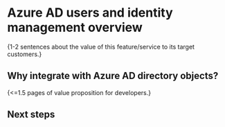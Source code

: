 # Azure AD users and identity management overview

{1-2 sentences about the value of this feature/service to its target customers.} 

## Why integrate with Azure AD directory objects?

{<=1.5 pages of value proposition for developers.}

## Next steps